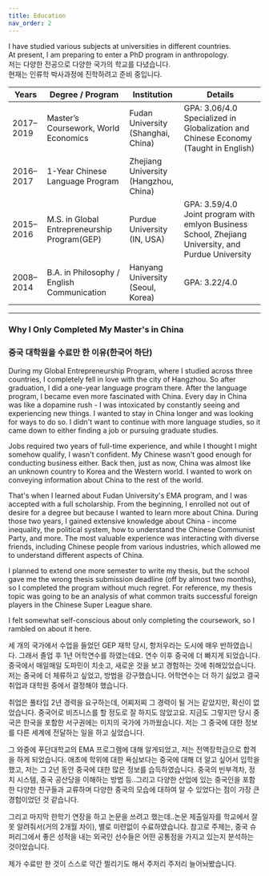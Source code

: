 ```yaml
---
title: Education
nav_order: 2
---
```

I have studied various subjects at universities in different countries.  
At present, I am preparing to enter a PhD program in anthropology.  
저는 다양한 전공으로 다양한 국가의 학교를 다녔습니다.  
현재는 인류학 박사과정에 진학하려고 준비 중입니다.  

| Years       | Degree / Program                          | Institution                        | Details                                  |
|-------------|-------------------------------------------|------------------------------------|------------------------------------------|
| 2017–2019   | Master’s Coursework, World Economics      | Fudan University<br>(Shanghai, China)                   | GPA: 3.06/4.0<br>Specialized in Globalization and Chinese Economy (Taught in English) |
| 2016–2017   | 1-Year Chinese Language Program           | Zhejiang University<br>(Hangzhou, China)                |                                          |
| 2015–2016   | M.S. in Global Entrepreneurship Program(GEP)   | Purdue University<br>(IN, USA)  | GPA: 3.59/4.0<br>Joint program with emlyon Business School, Zhejiang University, and Purdue University |
| 2008–2014   | B.A. in Philosophy / English Communication | Hanyang University<br>(Seoul, Korea)                 | GPA: 3.22/4.0 |

---
### Why I Only Completed My Master's in China
### 중국 대학원을 수료만 한 이유(한국어 하단)

During my Global Entrepreneurship Program, where I studied across three countries, I completely fell in love with the city of Hangzhou. So after graduation, I did a one-year language program there. After the language program, I became even more fascinated with China. Every day in China was like a dopamine rush - I was intoxicated by constantly seeing and experiencing new things. I wanted to stay in China longer and was looking for ways to do so. I didn't want to continue with more language studies, so it came down to either finding a job or pursuing graduate studies.

Jobs required two years of full-time experience, and while I thought I might somehow qualify, I wasn't confident. My Chinese wasn't good enough for conducting business either. Back then, just as now, China was almost like an unknown country to Korea and the Western world. I wanted to work on conveying information about China to the rest of the world.

That's when I learned about Fudan University's EMA program, and I was accepted with a full scholarship. From the beginning, I enrolled not out of desire for a degree but because I wanted to learn more about China. During those two years, I gained extensive knowledge about China - income inequality, the political system, how to understand the Chinese Communist Party, and more. The most valuable experience was interacting with diverse friends, including Chinese people from various industries, which allowed me to understand different aspects of China.

I planned to extend one more semester to write my thesis, but the school gave me the wrong thesis submission deadline (off by almost two months), so I completed the program without much regret. For reference, my thesis topic was going to be an analysis of what common traits successful foreign players in the Chinese Super League share.

I felt somewhat self-conscious about only completing the coursework, so I rambled on about it here.

세 개의 국가에서 수업을 들었던 GEP 재학 당시, 항저우라는 도시에 매우 반하였습니다. 그래서 졸업 후 1년 어학연수를 하였는데요. 연수 이후 중국에 더 빠지게 되었습니다. 중국에서 매일매일 도파민이 치솟고, 새로운 것을 보고 경험하는 것에 취해있었습니다. 저는 중국에 더 체류하고 싶었고, 방법을 강구했습니다. 어학연수는 더 하기 싫었고 결국 취업과 대학원 중에서 결정해야 했습니다.

취업은 풀타임 2년 경력을 요구하는데, 어찌저찌 그 경력이 될 거는 같았지만, 확신이 없었습니다. 중국어로 비즈니스를 할 정도로 잘 하지도 않았고요. 지금도 그렇지만 당시 중국은 한국을 포함한 서구권에는 미지의 국가에 가까웠습니다. 저는 그 중국에 대한 정보를 다른 세계에 전달하는 일을 하고 싶었습니다. 

그 와중에 푸단대학교의 EMA 프로그램에 대해 알게되었고, 저는 전액장학금으로 합격을 하게 되었습니다. 애초에 학위에 대한 욕심보다는 중국에 대해 더 알고 싶어서 입학을 했고, 저는 그 2년 동안 중국에 대한 많은 정보를 습득하였습니다. 중국의 빈부격차, 정치 시스템, 중국 공산당을 이해하는 방법 등..그리고 다양한 산업에 있는 중국인을 포함한 다양한 친구들과 교류하며 다양한 중국의 모습에 대하여 알 수 있었다는 점이 가장 큰 경험이었던 것 같습니다.

그리고 마지막 한학기 연장을 하고 논문을 쓰려고 했는데..논문 제출일자를 학교에서 잘못 알려줘서(거의 2개월 차이), 별로 미련없이 수료하였습니다. 참고로 주제는, 중국 슈퍼리그에서 좋은 성적을 내는 외국인 선수들은 어떤 공통점을 가지고 있는지 분석하는 것이었습니다.

제가 수료만 한 것이 스스로 약간 찔리기도 해서 주저리 주저리 늘어놔봤습니다.

